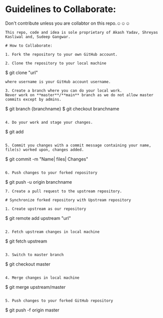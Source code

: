# Guidelines to Collaborate:

Don't contribute unless you are collabtor on this repo.☺☺☺
```
This repo, code and idea is sole proprietary of Akash Yadav, Shreyas Kasliwal and, Sudeep Gangwar. 

# How to Collaborate:

1. Fork the repository to your own GitHub account.

2. Clone the repository to your local machine
```
$ git clone "url"
```
where username is your GitHub account username.

3. Create a branch where you can do your local work.
Never work on **master**/**main** branch as we do not allow master commits except by admins.
```
$ git branch {branchname}
$ git checkout branchname
```

4. Do your work and stage your changes.
```
$ git add <filename>
```

5. Commit you changes with a commit message containing your name, file(s) worked upon, changes added.
```
$ git commit -m "Name| files| Changes"
```

6. Push changes to your forked repository
```
$ git push -u origin branchname
```
7. Create a pull request to the upstream repository.

# Synchronize forked repository with Upstream repository

1. Create upstream as our repository
```
$ git remote add upstream "url"
```

2. Fetch upstream changes in local machine
```
$ git fetch upstream
```

3. Switch to master branch
```
$ git checkout master
```

4. Merge changes in local machine
```
$ git merge upstream/master
```

5. Push changes to your forked GitHub repository
```
$ git push -f origin master
```
